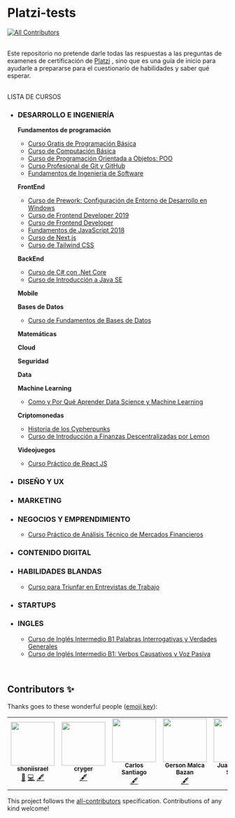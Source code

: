 # Platzi-tests
<!-- ALL-CONTRIBUTORS-BADGE:START - Do not remove or modify this section -->
[![All Contributors](https://img.shields.io/badge/all_contributors-6-orange.svg?style=flat-square)](#contributors-)
<!-- ALL-CONTRIBUTORS-BADGE:END -->

<br>Este repositorio no pretende darle todas las respuestas a las preguntas de examenes de certificación de [Platzi](https://platzi.com) , sino que es una guía de inicio para ayudarle a prepararse para el cuestionario de habilidades y saber qué esperar.
<br><br>

LISTA DE CURSOS
- ### DESARROLLO E INGENIERÍA 
    **Fundamentos de programación**
    - [Curso Gratis de Programación Básica](programacion_basica.md)
    - [Curso de Computación Básica](computacion_basica.md) 
    - [Curso de Programación Orientada a Objetos: POO](poo.md)
    - [Curso Profesional de Git y GitHub](git.md)
    - [Fundamentos de Ingeniería de Software](fundamentos.md)

    **FrontEnd**
    - [Curso de Prework: Configuración de Entorno de Desarrollo en Windows](prework.md)
    - [Curso de Frontend Developer 2019](frontend_developer.md) 
    - [Curso de Frontend Developer ](frontend_developer2.md) 
    - [Fundamentos de JavaScript 2018](javascript2018.md)
    - [Curso de Next.js](nextjs.md)
    - [Curso de Tailwind CSS](tailwind.md)

    **BackEnd**
    - [Curso de C# con .Net Core](c_con_net.md) 
    - [Curso de Introducción a Java SE](java_se.md)

    **Mobile**
    
    **Bases de Datos**
    - [Curso de Fundamentos de Bases de Datos](fundamentos_bases_datos.md)
    
    
    **Matemáticas**
    
    **Cloud**
    
    **Seguridad**
    
    **Data**
    
    **Machine Learning**
    - [Como y Por Qué Aprender Data Science y Machine Learning](por_que_aprender_data_science.md)
    
    **Criptomonedas**
    - [Historia de los Cypherpunks](cypherpunks.md)
    - [Curso de Introducción a Finanzas Descentralizadas por Lemon](intro_defi_lemon.md)

    **Videojuegos**
    - [Curso Práctico de React JS](react.md) 

- ### DISEÑO Y UX 

- ### MARKETING 

- ### NEGOCIOS Y EMPRENDIMIENTO 
    - [Curso Práctico de Análisis Técnico de Mercados Financieros](analisis_mercados.md)

- ### CONTENIDO DIGITAL

- ### HABILIDADES BLANDAS
    - [Curso para Triunfar en Entrevistas de Trabajo](entrevista_trabajo.md) 

- ### STARTUPS

- ### INGLES
    - [Curso de Inglés Intermedio B1 Palabras Interrogativas y Verdades Generales](ingles_b1_palabras_interrogativas.md)
    - [Curso de Inglés Intermedio B1: Verbos Causativos y Voz Pasiva](ingles_b1_verbos_causativos.md)

















&nbsp;

## Contributors ✨

Thanks goes to these wonderful people ([emoji key](https://allcontributors.org/docs/en/emoji-key)):

<!-- ALL-CONTRIBUTORS-LIST:START - Do not remove or modify this section -->
<!-- prettier-ignore-start -->
<!-- markdownlint-disable -->
<table>
  <tr>
    <td align="center"><a href="https://github.com/shoniisrael"><img src="https://avatars1.githubusercontent.com/u/20216696?s=400&u=31d9e1270608efdb51f213a255c5895e5b2fadbc&v=4?s=100" width="100px;" alt=""/><br /><sub><b>shoniisrael</b></sub></a><br /><a href="#ideas-shoniisrael" title="Ideas, Planning, & Feedback">🤔</a> <a href="https://github.com/shoniisrael/Platzi-Tests/commits?author=shoniisrael" title="Code">💻</a> <a href="#content-shoniisrael" title="Content">🖋</a></td>
    <td align="center"><a href="https://github.com/cryger"><img src="https://avatars.githubusercontent.com/u/34179646?v=4?s=100" width="100px;" alt=""/><br /><sub><b>cryger</b></sub></a><br /><a href="#content-cryger" title="Content">🖋</a></td>
    <td align="center"><a href="https://github.com/CarlosSant47"><img src="https://avatars.githubusercontent.com/u/43355361?v=4?s=100" width="100px;" alt=""/><br /><sub><b>Carlos Santiago</b></sub></a><br /><a href="#content-CarlosSant47" title="Content">🖋</a></td>
    <td align="center"><a href="https://github.com/gersonmlb"><img src="https://avatars.githubusercontent.com/u/26355930?v=4?s=100" width="100px;" alt=""/><br /><sub><b>Gerson Malca Bazan</b></sub></a><br /><a href="#content-gersonmlb" title="Content">🖋</a></td>
    <td align="center"><a href="https://www.linkedin.com/in/juan-manuel-sandri-95b0a8208/"><img src="https://avatars.githubusercontent.com/u/99428338?v=4?s=100" width="100px;" alt=""/><br /><sub><b>Juan Manuel Sandri</b></sub></a><br /><a href="#content-JuanmaSandri" title="Content">🖋</a></td>
    <td align="center"><a href="https://github.com/cesantaniello"><img src="https://avatars.githubusercontent.com/u/42319088?v=4?s=100" width="100px;" alt=""/><br /><sub><b>Carlos Santaniello</b></sub></a><br /><a href="#content-cesantaniello" title="Content">🖋</a></td>
  </tr>
</table>

<!-- markdownlint-restore -->
<!-- prettier-ignore-end -->

<!-- ALL-CONTRIBUTORS-LIST:END -->

This project follows the [all-contributors](https://github.com/all-contributors/all-contributors) specification. Contributions of any kind welcome!